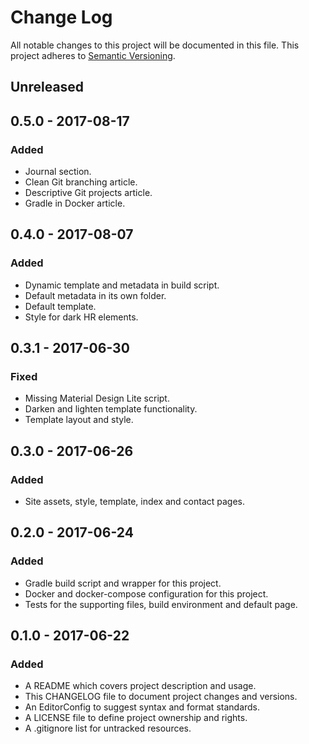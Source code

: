 # Change Log

All notable changes to this project will be documented in this file. This
project adheres to [Semantic Versioning](http://semver.org).

## Unreleased

## 0.5.0 - 2017-08-17

### Added

  - Journal section.
  - Clean Git branching article.
  - Descriptive Git projects article.
  - Gradle in Docker article.

## 0.4.0 - 2017-08-07

### Added

  - Dynamic template and metadata in build script.
  - Default metadata in its own folder.
  - Default template.
  - Style for dark HR elements.

## 0.3.1 - 2017-06-30

### Fixed

  - Missing Material Design Lite script.
  - Darken and lighten template functionality.
  - Template layout and style.

## 0.3.0 - 2017-06-26

### Added

  - Site assets, style, template, index and contact pages.

## 0.2.0 - 2017-06-24

### Added

  - Gradle build script and wrapper for this project.
  - Docker and docker-compose configuration for this project.
  - Tests for the supporting files, build environment and default page.

## 0.1.0 - 2017-06-22

### Added

  - A README which covers project description and usage.
  - This CHANGELOG file to document project changes and versions.
  - An EditorConfig to suggest syntax and format standards.
  - A LICENSE file to define project ownership and rights.
  - A .gitignore list for untracked resources.
